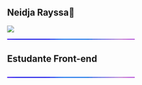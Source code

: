 ## Neidja Rayssa👾

<div style="display: inline-block;">
  <img height="180em"  src="https://octodex.github.com/images/daftpunktocat-thomas.gif"/>
<br>
<img src="https://raw.githubusercontent.com/AnderMendoza/AnderMendoza/main/assets/line-neon.gif">
  
<h2> Estudante Front-end 
</h2>
<img src="https://raw.githubusercontent.com/AnderMendoza/AnderMendoza/main/assets/line-neon.gif">




























<!--
**NeidjaRayssa/NeidjaRayssa** is a ✨ _special_ ✨ repository because its `README.md` (this file) appears on your GitHub profile.

Here are some ideas to get you started:

- 🔭 I’m currently working on ...
- 🌱 I’m currently learning ...
- 👯 I’m looking to collaborate on ...
- 🤔 I’m looking for help with ...
- 💬 Ask me about ...
- 📫 How to reach me: ...
- 😄 Pronouns: ...
- ⚡ Fun fact: ...
-->
